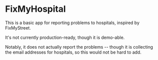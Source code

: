FixMyHospital
=============

This is a basic app for reporting problems to hospitals, inspired by FixMyStreet.

It's not currently production-ready, though it is demo-able.

Notably, it does not actually report the problems -- though it is collecting the email 
addresses for hospitals, so this would not be hard to add.

